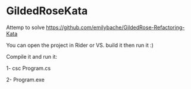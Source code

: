 # GildedRoseKata

Attemp to solve https://github.com/emilybache/GildedRose-Refactoring-Kata

You can open the project in Rider or VS. build it then run it :)

Compile it and run it:

1- csc Program.cs

2- Program.exe

